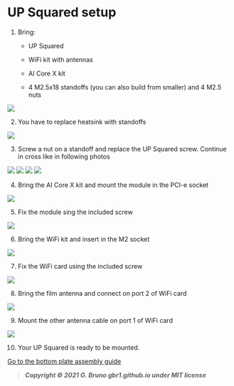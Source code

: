 # UP Squared setup

1. Bring:
   
   - UP Squared
   
   - WiFi kit with antennas
   
   - AI Core X kit
   
   - 4 M2.5x18 standoffs (you can also build from smaller) and 4 M2.5 nuts

![](../doc_images/assembly/up_preparation/up_preparation.001.png)

2. You have to replace heatsink with standoffs 

![](../doc_images/assembly/up_preparation/up_preparation.002.png)

3. Screw a nut on a standoff and replace the UP Squared screw. Continue in cross like in following photos

![](../doc_images/assembly/up_preparation/up_preparation.003.png)
![](../doc_images/assembly/up_preparation/up_preparation.004.png)
![](../doc_images/assembly/up_preparation/up_preparation.005.png)
![](../doc_images/assembly/up_preparation/up_preparation.006.png)

4. Bring the AI Core X kit and mount the module in the PCI-e socket

![](../doc_images/assembly/up_preparation/up_preparation.007.png)

5. Fix the module sing the included screw

![](../doc_images/assembly/up_preparation/up_preparation.008.png)

6. Bring the WiFi kit and insert in the M2 socket

![](../doc_images/assembly/up_preparation/up_preparation.009.png)

7. Fix the WiFi card using the included screw

![](../doc_images/assembly/up_preparation/up_preparation.010.png)

8. Bring the film antenna and connect on port 2 of WiFi card

![](../doc_images/assembly/up_preparation/up_preparation.011.png)

9. Mount the other antenna cable on port 1 of WiFi card

![](../doc_images/assembly/up_preparation/up_preparation.012.png)

10. Your UP Squared is ready to be mounted.

[Go to the bottom plate assembly guide](2_bottom_plate_setup.md)

> ***Copyright © 2021 G. Bruno gbr1.github.io under MIT license***
